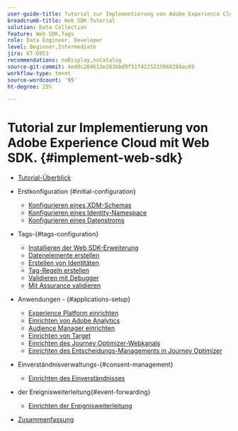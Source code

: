 ```yaml
---
user-guide-title: Tutorial zur Implementierung von Adobe Experience Cloud mit Web SDK
breadcrumb-title: Web SDK-Tutorial
solution: Data Collection
feature: Web SDK,Tags
role: Data Engineer, Developer
level: Beginner,Intermediate
jira: KT-6953
recommendations: noDisplay,noCatalog
source-git-commit: 4ed0c204613e283bbd9f51f4225215068284ac69
workflow-type: tm+mt
source-wordcount: '95'
ht-degree: 25%

---
```



# Tutorial zur Implementierung von Adobe Experience Cloud mit Web SDK. {#implement-web-sdk}

+ [Tutorial-Überblick](overview.md)
+ Erstkonfiguration {#initial-configuration}
   + [Konfigurieren eines XDM-Schemas](configure-schemas.md)
   + [Konfigurieren eines Identity-Namespace](configure-identities.md)
   + [Konfigurieren eines Datenstroms](configure-datastream.md)

+ Tags-{#tags-configuration}
   + [Installieren der Web SDK-Erweiterung](install-web-sdk.md)
   + [Datenelemente erstellen](create-data-elements.md)
   + [Erstellen von Identitäten](create-identities.md)
   + [Tag-Regeln erstellen](create-tag-rule.md)
   + [Validieren mit Debugger](validate-with-debugger.md)
   + [Mit Assurance validieren](validate-with-assurance.md)

+ Anwendungen - {#applications-setup}
   + [Experience Platform einrichten](setup-experience-platform.md)
   + [Einrichten von Adobe Analytics](setup-analytics.md)
   + [Audience Manager einrichten](setup-audience-manager.md)
   + [Einrichten von Target](setup-target.md)
   + [Einrichten des Journey Optimizer-Webkanals](setup-web-channel.md)
   + [Einrichten des Entscheidungs-Managements in Journey Optimizer](setup-decision-management.md)

+ Einverständnisverwaltungs-{#consent-management}
   + [Einrichten des Einverständnisses](setup-consent.md)

+ der Ereignisweiterleitung{#event-forwarding}
   + [Einrichten der Ereignisweiterleitung](setup-event-forwarding.md)

+ [Zusammenfassung](conclusion.md)

